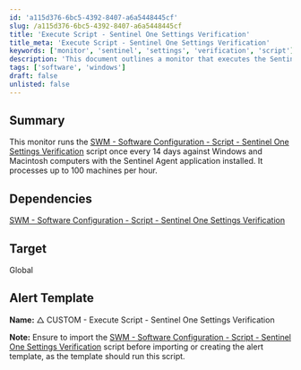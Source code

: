 ```yaml
---
id: 'a115d376-6bc5-4392-8407-a6a5448445cf'
slug: /a115d376-6bc5-4392-8407-a6a5448445cf
title: 'Execute Script - Sentinel One Settings Verification'
title_meta: 'Execute Script - Sentinel One Settings Verification'
keywords: ['monitor', 'sentinel', 'settings', 'verification', 'script']
description: 'This document outlines a monitor that executes the Sentinel One Settings Verification script every 14 days on Windows and Macintosh computers with the Sentinel Agent installed, processing up to 100 machines per hour.'
tags: ['software', 'windows']
draft: false
unlisted: false
---
```


## Summary

This monitor runs the [SWM - Software Configuration - Script - Sentinel One Settings Verification](<../scripts/Sentinel One Settings Verification.md>) script once every 14 days against Windows and Macintosh computers with the Sentinel Agent application installed. It processes up to 100 machines per hour.

## Dependencies

[SWM - Software Configuration - Script - Sentinel One Settings Verification](<../scripts/Sentinel One Settings Verification.md>)

## Target

Global

## Alert Template

**Name:** △ CUSTOM - Execute Script - Sentinel One Settings Verification

**Note:** Ensure to import the [SWM - Software Configuration - Script - Sentinel One Settings Verification](<../scripts/Sentinel One Settings Verification.md>) script before importing or creating the alert template, as the template should run this script.



